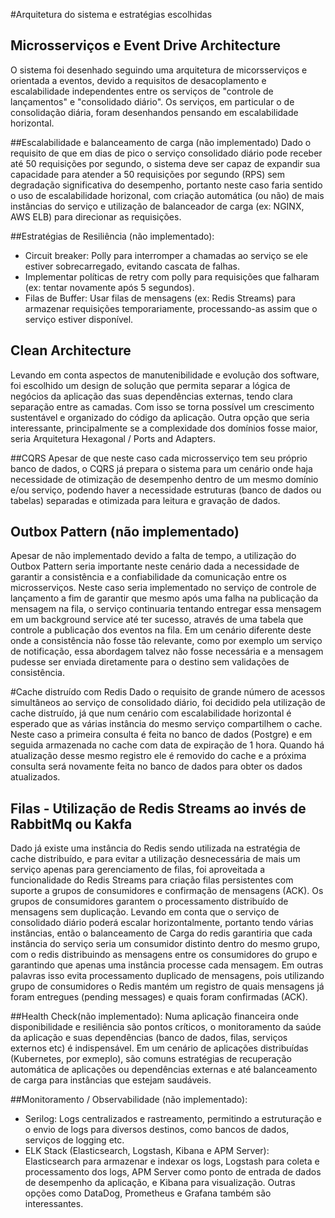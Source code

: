 #Arquitetura do sistema e estratégias escolhidas

## Microsserviços e Event Drive Architecture
O sistema foi desenhado seguindo uma arquitetura de micorsserviços e orientada a eventos, devido a requisitos de desacoplamento e escalabilidade independentes entre os serviços de "controle de lançamentos" e "consolidado diário".
Os serviços, em particular o de consolidação diária, foram desenhandos pensando em escalabilidade horizontal.

##Escalabilidade e balanceamento de carga (não implementado)
Dado o requisito de que em dias de pico o serviço consolidado diário pode receber até 50 requisições por segundo, o sistema deve ser capaz de expandir sua capacidade para atender a 50 requisições por segundo (RPS) sem degradação significativa do desempenho, 
portanto neste caso faria sentido o uso de escalabilidade horizonal, com criação automática (ou não) de mais instâncias do serviço e utilização de balanceador de carga (ex: NGINX, AWS ELB) para direcionar as requisições.

##Estratégias de Resiliência (não implementado):
- Circuit breaker: Polly para interromper a chamadas ao serviço se ele estiver sobrecarregado, evitando cascata de falhas.
- Implementar políticas de retry com polly para requisições que falharam (ex: tentar novamente após 5 segundos).
- Filas de Buffer: Usar filas de mensagens (ex: Redis Streams) para armazenar requisições temporariamente, processando-as assim que o serviço estiver disponível.

## Clean Architecture
Levando em conta aspectos de manutenibilidade e evolução dos software, foi escolhido um design de solução que permita separar a lógica 
de negócios da aplicação das suas dependências externas, tendo clara separação entre as camadas. Com isso se torna possível um crescimento 
sustentável e organizado do código da aplicação. Outra opção que seria interessante, principalmente se a complexidade dos domínios fosse maior, seria Arquitetura Hexagonal / Ports and Adapters.

##CQRS
Apesar de que neste caso cada microsserviço tem seu próprio banco de dados, o CQRS já prepara o sistema para um cenário onde haja necessidade de otimização de desempenho dentro de um mesmo domínio e/ou serviço, podendo haver 
a necessidade estruturas (banco de dados ou tabelas) separadas e otimizada para leitura e gravação de dados. 


## Outbox Pattern (não implementado)
Apesar de não implementado devido a falta de tempo, a utilização do Outbox Pattern seria importante neste cenário dada a necessidade de garantir a consistência e a confiabilidade da comunicação entre os microsserviços.
Neste caso seria implementado no serviço de controle de lançamento a fim de garantir que mesmo após uma falha na publicação da mensagem na fila, o serviço continuaria tentando entregar essa mensagem em um background service até ter sucesso, 
através de uma tabela que controle a publicação dos eventos na fila. Em um cenário diferente deste onde a consistência não fosse tão relevante, como por exemplo um serviço de notificação, essa abordagem talvez não fosse necessária e
a mensagem pudesse ser enviada diretamente para o destino sem validações de consistência.

#Cache distruído com Redis
Dado o requisito de grande número de acessos simultâneos ao serviço de consolidado diário, foi decidido pela utilização de cache distruído, já que num cenário com escalabilidade horizontal 
é esperado que as várias instância do mesmo serviço compartilhem o cache. Neste caso a primeira consulta é feita no banco de dados (Postgre) e em seguida armazenada no cache com data de expiração de 1 hora. 
Quando há atualização desse mesmo registro ele é removido do cache e a próxima consulta será novamente feita no banco de dados para obter os dados atualizados.


## Filas - Utilização de Redis Streams ao invés de RabbitMq ou Kakfa
Dado já existe uma instância do Redis sendo utilizada na estratégia de cache distribuído, e para evitar a utilização desnecessária de mais um serviço apenas para gerenciamento de filas, foi aproveitada a funcionalidade do Redis Streams para criação filas persistentes com suporte 
a grupos de consumidores e confirmação de mensagens (ACK). Os grupos de consumidores garantem o processamento distribuído de mensagens sem duplicação. Levando em conta que o serviço de consolidado diário poderá escalar horizontalmente, 
portanto tendo várias instâncias, então o balanceamento de Carga do redis garantiria que cada instância do serviço seria um consumidor distinto dentro do mesmo grupo, com o redis distribuindo as mensagens entre os consumidores 
do grupo e garantindo que apenas uma instância processe cada mensagem. Em outras palavras isso evita processamento duplicado de mensagens, pois utilizando grupo de consumidores o Redis mantém um registro de quais mensagens 
já foram entregues (pending messages) e quais foram confirmadas (ACK). 

##Health Check(não implementado): 
Numa aplicação financeira onde disponibilidade e resiliência são pontos críticos, o monitoramento da saúde da aplicação e suas dependências (banco de dados, filas, serviços externos etc) é indispensável. 
Em um cenário de aplicações distribuídas (Kubernetes, por exmeplo), são comuns estratégias de recuperação automática de aplicações ou dependências externas e até balanceamento de carga para instâncias que estejam saudáveis.


##Monitoramento / Observabilidade (não implementado): 
- Serilog: Logs centralizados e rastreamento, permitindo a estruturação e o envio de logs para diversos destinos, como bancos de dados, serviços de logging etc.
- ELK Stack (Elasticsearch, Logstash, Kibana e APM Server): Elasticsearch para armazenar e indexar os logs, Logstash para coleta e processamento dos logs, APM Server como ponto de entrada de dados de desempenho da aplicação, e Kibana para visualização. 
Outras opções como DataDog, Prometheus e Grafana também são interessantes.